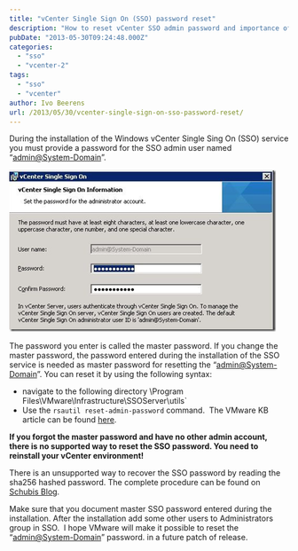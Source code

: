 ```yaml
---
title: "vCenter Single Sign On (SSO) password reset"
description: "How to reset vCenter SSO admin password and importance of documenting master password."
pubDate: "2013-05-30T09:24:48.000Z"
categories: 
  - "sso"
  - "vcenter-2"
tags: 
  - "sso"
  - "vcenter"
author: Ivo Beerens
url: /2013/05/30/vcenter-single-sign-on-sso-password-reset/
---
```


During the installation of the Windows vCenter Single Sing On (SSO) service you must provide a password for the SSO admin user named “[admin@System-Domain](mailto:“admin@System-Domain)”.

[![image](images/image_thumb.png "image")](images/image.png)

The password you enter is called the master password. If you change the master password, the password entered during the installation of the SSO service is needed as master password for resetting the “[admin@System-Domain](mailto:“admin@System-Domain)”. You can reset it by using the following syntax:

- navigate to the following directory \Program Files\VMware\Infrastructure\SSOServer\utils`
- Use the `rsautil reset-admin-password` command.  The VMware KB article can be found [here](http://kb.VMware.com/selfservice/microsites/search.do?language=en_US&cmd=displayKC&externalId=2034608).

**If you forgot the master password and have no other admin account, there is no supported way to reset the SSO password. You need to reinstall your vCenter environment!**

There is an unsupported way to recover the SSO password by reading the sha256 hashed password. The complete procedure can be found on [Schubis Blog](http://www.die-schubis.de/doku.php?id=VMware:vSphere&&_sm_au_=iVVqjkrsQ0sLqFW6).

Make sure that you document master SSO password entered during the installation. After the installation add some other users to Administrators group in SSO.  I hope VMware will make it possible to reset the “[admin@System-Domain](mailto:“admin@System-Domain)” password. in a future patch of release.